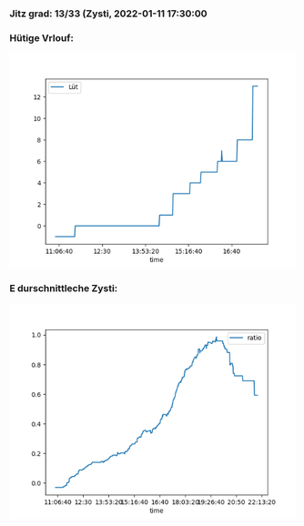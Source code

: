 ### Jitz grad: 13/33 (Zysti, 2022-01-11 17:30:00

### Hütige Vrlouf:
![Graph](Today.png)

### E durschnittleche Zysti:
![Graph](Zysti.png)
